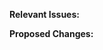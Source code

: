**Relevant Issues:**

<!-- 
Link the issue(s) relevant to your pull request here. As described in our contributing file, our issue tracker is used for communication, so linking at least one issue is expected!
-->

**Proposed Changes:**

<!-- 
Describe the changes here. Does this fix bugs/issues, is this introducing new features, is this a breaking change, etc.
-->
